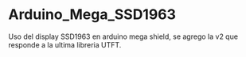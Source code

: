 # Arduino_Mega_SSD1963
Uso del display SSD1963 en arduino mega shield, se agrego la v2 que responde a la ultima libreria UTFT.
